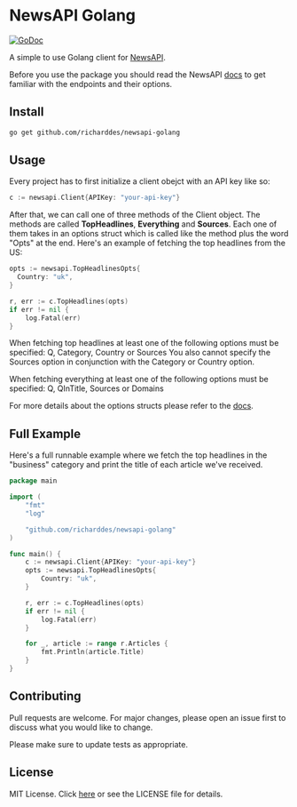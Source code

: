 # NewsAPI Golang
[![GoDoc](https://godoc.org/github.com/richarddes/newsapi-golang?status.svg)](https://godoc.org/github.com/richarddes/newsapi-golang)

A simple to use Golang client for [NewsAPI](https://newsapi.org/).

Before you use the package you should read the NewsAPI [docs](https://newsapi.org/docs) to get familiar with the endpoints and their options.

## Install
```sh
go get github.com/richarddes/newsapi-golang
```

## Usage
Every project has to first initialize a client obejct with an API key like so:
```go
c := newsapi.Client{APIKey: "your-api-key"}
```
After that, we can call one of three methods of the Client object. The methods are called **TopHeadlines**, **Everything** and
**Sources**. Each one of them takes in an options struct which is called like the method plus the word "Opts" at the end.
Here's an example of fetching the top headlines from the US:
```go
opts := newsapi.TopHeadlinesOpts{
  Country: "uk",
}

r, err := c.TopHeadlines(opts)
if err != nil {
	log.Fatal(err)
}
```
When fetching top headlines at least one of the following options must be specified: Q, Category, Country or Sources
You also cannot specify the Sources option in conjunction with the Category or Country option.

When fetching everything at least one of the following options must be specified: Q, QInTitle, Sources or Domains

For more details about the options structs please refer to the [docs](https://godoc.org/github.com/richarddes/newsapi-golang).


## Full Example
Here's a full runnable example where we fetch the top headlines in the "business" category and print the title of each article we've received.
```go
package main

import (
	"fmt"
	"log"

	"github.com/richarddes/newsapi-golang"
)

func main() {
	c := newsapi.Client{APIKey: "your-api-key"}
	opts := newsapi.TopHeadlinesOpts{
		Country: "uk",
	}

	r, err := c.TopHeadlines(opts)
	if err != nil {
		log.Fatal(err)
	}

	for _, article := range r.Articles {
		fmt.Println(article.Title)
	}
}

```

## Contributing
Pull requests are welcome. For major changes, please open an issue first to discuss what you would like to change.

Please make sure to update tests as appropriate.

## License

MIT License. Click [here](https://choosealicense.com/licenses/mit/) or see the LICENSE file for details.
